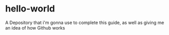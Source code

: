 # hello-world
A Depository that i'm gonna use to complete this guide, as well as giving me an idea of how Github works
